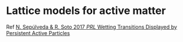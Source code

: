 # Lattice models for active matter

Ref [N. Sepúlveda & R. Soto 2017 *PRL* Wetting Transitions Displayed by Persistent Active Particles](https://journals.aps.org/prl/abstract/10.1103/PhysRevLett.119.078001)
